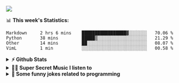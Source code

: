 ![](https://visitor-badge.glitch.me/badge?page_id=gpk2000)

📊 **This week's Statistics:**
<!--START_SECTION:waka-->
```text
Markdown     2 hrs 6 mins    █████████████████▓░░░░░░░   70.06 % 
Python       38 mins         █████▒░░░░░░░░░░░░░░░░░░░   21.29 % 
Other        14 mins         ██░░░░░░░░░░░░░░░░░░░░░░░   08.07 % 
VimL         1 min           ░░░░░░░░░░░░░░░░░░░░░░░░░   00.58 % 
```
<!--END_SECTION:waka-->

<details>	
  <summary><b>⚡ Github Stats</b></summary>

<img height="180em" src="https://github-readme-stats.vercel.app/api?username=gpk2000&show_icons=true&&theme=radical&hide_border=true" />
<img height="180em" src="https://github-readme-stats.vercel.app/api/top-langs/?username=gpk2000&exclude_repo=KNN-Image-Classification&show_icons=true&hide_border=true&layout=compact&langs_count=8&theme=radical"/>
</details>

<details>
  <summary><b>🕵️‍♂️ Super Secret Music I listen to</b></summary>
  <img height="150em" src="https://spotify-github-profile.vercel.app/api/view.svg?uid=slzb129m72yeufhkw43ieulup&cover_image=false&theme=default" />
</details>

<details>
  <summary><b>🙂 Some funny jokes related to programming</b></summary>
  <img src="https://readme-jokes.vercel.app/api" alt="Jokes Card"/>
</details>

